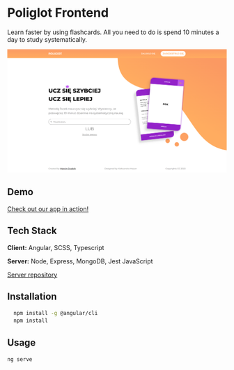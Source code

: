 
# Poliglot Frontend

Learn faster by using flashcards. All you need to do is spend 10 minutes a day to study systematically.

![App Screenshot](./github/homepage.png)


## Demo

[Check out our app in action!](https://poliglot.onrender.com/home)


## Tech Stack

**Client:** Angular, SCSS, Typescript

**Server:** Node, Express, MongoDB, Jest JavaScript

[Server repository](https://github.com/marcing20067/poliglot-backend)
  

## Installation

```bash
  npm install -g @angular/cli
  npm install 
```


## Usage

```bash
ng serve
```
